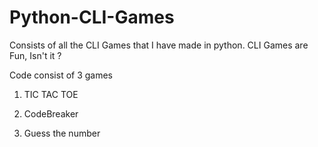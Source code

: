 # Python-CLI-Games
Consists of all the CLI Games that I have made in python. CLI Games are Fun, Isn't it ?

Code consist of 3 games

1. TIC TAC TOE

2. CodeBreaker

3. Guess the number
